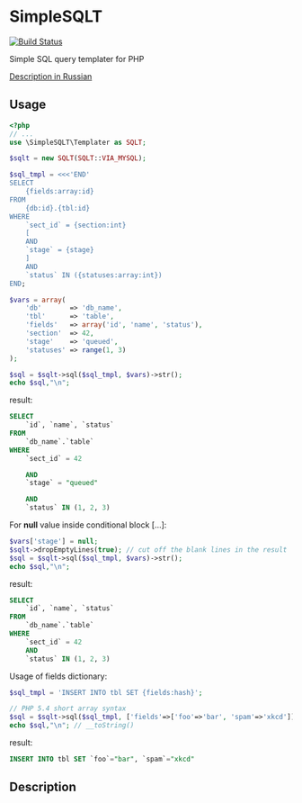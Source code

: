 SimpleSQLT
==========

[![Build Status](https://travis-ci.org/AterCattus/SimpleSQLT.png)](https://travis-ci.org/AterCattus/SimpleSQLT)

Simple SQL query templater for PHP

[Description in Russian](https://github.com/AterCattus/SimpleSQLT/blob/master/README_ru.md)

## Usage ##
```php
<?php
// ...
use \SimpleSQLT\Templater as SQLT;

$sqlt = new SQLT(SQLT::VIA_MYSQL);

$sql_tmpl = <<<'END'
SELECT
    {fields:array:id}
FROM
    {db:id}.{tbl:id}
WHERE
    `sect_id` = {section:int}
    [
    AND
    `stage` = {stage}
    ]
    AND
    `status` IN ({statuses:array:int})
END;

$vars = array(
    'db'       => 'db_name',
    'tbl'      => 'table',
    'fields'   => array('id', 'name', 'status'),
    'section'  => 42,
    'stage'    => 'queued',
    'statuses' => range(1, 3)
);

$sql = $sqlt->sql($sql_tmpl, $vars)->str();
echo $sql,"\n";
```
result:
```sql
SELECT
    `id`, `name`, `status`
FROM
    `db_name`.`table`
WHERE
    `sect_id` = 42

    AND
    `stage` = "queued"

    AND
    `status` IN (1, 2, 3)
```
For **null** value inside conditional block [...]:
```php
$vars['stage'] = null;
$sqlt->dropEmptyLines(true); // cut off the blank lines in the result
$sql = $sqlt->sql($sql_tmpl, $vars)->str();
echo $sql,"\n";
```
result:
```sql
SELECT
    `id`, `name`, `status`
FROM
    `db_name`.`table`
WHERE
    `sect_id` = 42
    AND
    `status` IN (1, 2, 3)
```
Usage of fields dictionary:
```php
$sql_tmpl = 'INSERT INTO tbl SET {fields:hash}';

// PHP 5.4 short array syntax
$sql = $sqlt->sql($sql_tmpl, ['fields'=>['foo'=>'bar', 'spam'=>'xkcd']]);
echo $sql,"\n"; // __toString()
```
result:
```sql
INSERT INTO tbl SET `foo`="bar", `spam`="xkcd"
```

## Description ##
